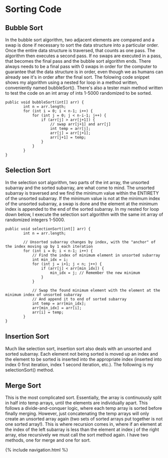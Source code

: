 # Sorting Code

## Bubble Sort
In the bubble sort algorithm, two adjacent elements are compared and a swap is done if necessary to sort the data structure into a particular order. Once the entire data structure is traversed, that counts as one pass. The algorithm then executes a second pass. If no swaps are executed in a pass, that becomes the final pass and the bubble sort algorithm ends. There always needs to be a final pass with 0 swaps in order for the computer to guarantee that the data structure is in order, even though we as humans can already see it's in order after the final sort. The folowing code snippet shows my algorithm using a nested for loop in a method written, conveniently named bubbleSort(). There's also a tester main method written to test the code on an int array of ints 1-5000 randomized to be sorted.
```
public void bubbleSort(int[] arr) {
        int n = arr.length;
        for (int i = 0; i < n-1; i++) {
            for (int j = 0; j < n-i-1; j++) {
                if (arr[j] > arr[j+1]) {
                    // swap arr[j+1] and arr[j]
                    int temp = arr[j];
                    arr[j] = arr[j+1];
                    arr[j+1] = temp;
                }
            }
        }
}
```


## Selection Sort
In the selection sort algorithm, two parts of the int array, the unsorted subarray and the sorted subarray, are what come to mind. The unsorted subarray is traversed and we find the minimum value within the ENTIRETY of the unsorted subarray. If the minimum value is not at the minimum index of the unsorted subarray, a swap is done and the element at the minimum index is appended to the end of the sorted subarray. In my nested for loop down below, I execute the selection sort algorithm with the same int array of randomized integers 1-5000.

```
public void selectionSort(int[] arr) {
        int n = arr.length;
  
        // Unsorted subarray changes by index, with the "anchor" of the index moving up by 1 each iteration
        for (int i = 0; i < n-1; i++) {
            // Find the index of minimum element in unsorted subarray
            int min_idx = i;
            for (int j = i+1; j < n; j++) {
                if (arr[j] < arr[min_idx]) {
                    min_idx = j; // Remember the new minimum
                }
            }
  
            // Swap the found minimum element with the element at the minimum index of unsorted subarray
            // And append it to end of sorted subarray
            int temp = arr[min_idx];
            arr[min_idx] = arr[i];
            arr[i] = temp;
        }
}
```

## Insertion Sort
Much like selection sort, insertion sort also deals with an unsorted and sorted subarray. Each element not being sorted is moved up an index and the element to be sorted is inserted into the appropriate index (inserted into index 0 first iteration, index 1 second iteration, etc.). The following is my selectionSort() method.

## Merge Sort
This is the most complicated sort. Essentially, the array is continuously split in half into temp arrays, until the elements are individually apart. This follows a divide-and-conquer logic, where each temp array is sorted before finally merging. However, just concatenating the temp arrays will only create an unsorted array again (two sets of sorted arrays put together is not one sorted array!). This is where recursion comes in, where if an element at the index of the left subarray is less than the element at index j of the right array, else recursively we must call the sort method again. I have two methods, one for merge and one for sort.

{% include navigation.html %}
